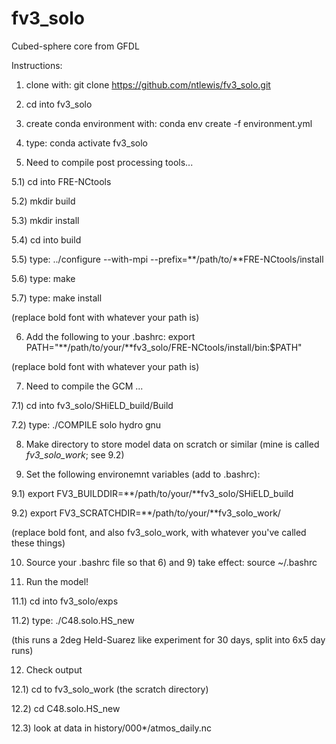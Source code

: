 # fv3_solo

Cubed-sphere core from GFDL 

Instructions: 

1) clone with: git clone https://github.com/ntlewis/fv3_solo.git

2) cd into fv3_solo

3) create conda environment with: conda env create -f environment.yml 

4) type: conda activate fv3_solo 

5) Need to compile post processing tools... 

5.1) cd into FRE-NCtools

5.2) mkdir build 

5.3) mkdir install 

5.4) cd into build 

5.5) type: ../configure --with-mpi --prefix=**/path/to/**FRE-NCtools/install

5.6) type: make 

5.7) type: make install  

(replace bold font with whatever your path is) 

6) Add the following to your .bashrc: 
export PATH="**/path/to/your/**fv3_solo/FRE-NCtools/install/bin:$PATH"

(replace bold font with whatever your path is) 

7) Need to compile the GCM ... 

7.1) cd into fv3_solo/SHiELD_build/Build

7.2) type: ./COMPILE solo hydro gnu 

8) Make directory to store model data on scratch or similar (mine is called *fv3_solo_work*; see 9.2) 

9) Set the following environemnt variables (add to .bashrc):

9.1) export FV3_BUILDDIR=**/path/to/your/**fv3_solo/SHiELD_build

9.2) export FV3_SCRATCHDIR=**/path/to/your/**fv3_solo_work/

(replace bold font, and also fv3_solo_work, with whatever you've called these things) 

10) Source your .bashrc file so that 6) and 9) take effect: source ~/.bashrc

11) Run the model!

11.1) cd into fv3_solo/exps

11.2) type: ./C48.solo.HS_new 

(this runs a 2deg Held-Suarez like experiment for 30 days, split into 6x5 day runs) 

12) Check output 

12.1) cd to fv3_solo_work (the scratch directory) 

12.2) cd C48.solo.HS_new 

12.3) look at data in history/000*/atmos_daily.nc 